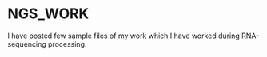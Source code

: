 # NGS_WORK
I have posted few sample files of my work which I have worked during RNA-sequencing processing. 
